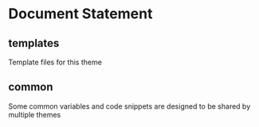 # Document Statement

## templates

Template files for this theme

## common

Some common variables and code snippets are designed to be shared by multiple themes
